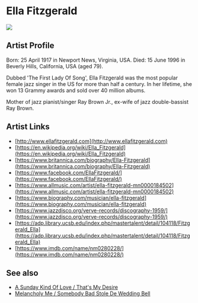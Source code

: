 # Ella Fitzgerald

![](../../asssets/artists/Ella_Fitzgerald.png)

## Artist Profile

Born: 25 April 1917 in Newport News, Virginia, USA. 
Died: 15 June 1996 in Beverly Hills, California, USA (aged 79). 

Dubbed 'The First Lady Of Song', Ella Fitzgerald was the most popular female jazz singer in the US for more than half a century. In her lifetime, she won 13 Grammy awards and sold over 40 million albums. 

Mother of jazz pianist/singer Ray Brown Jr., ex-wife of jazz double-bassist Ray Brown. 

## Artist Links

- [http://www.ellafitzgerald.com](http://www.ellafitzgerald.com)
- [https://en.wikipedia.org/wiki/Ella_Fitzgerald](https://en.wikipedia.org/wiki/Ella_Fitzgerald)
- [https://www.britannica.com/biography/Ella-Fitzgerald](https://www.britannica.com/biography/Ella-Fitzgerald)
- [https://www.facebook.com/EllaFitzgerald/](https://www.facebook.com/EllaFitzgerald/)
- [https://www.allmusic.com/artist/ella-fitzgerald-mn0000184502](https://www.allmusic.com/artist/ella-fitzgerald-mn0000184502)
- [https://www.biography.com/musician/ella-fitzgerald](https://www.biography.com/musician/ella-fitzgerald)
- [https://www.jazzdisco.org/verve-records/discography-1959/](https://www.jazzdisco.org/verve-records/discography-1959/)
- [https://adp.library.ucsb.edu/index.php/mastertalent/detail/104118/Fitzgerald_Ella](https://adp.library.ucsb.edu/index.php/mastertalent/detail/104118/Fitzgerald_Ella)
- [https://www.imdb.com/name/nm0280228/](https://www.imdb.com/name/nm0280228/)


## See also

- [A Sunday Kind Of Love / That's My Desire](Ella_Fitzgerald-A_Sunday_Kind_Of_Love_-_Thats_My_Desire.md)
- [Melancholy Me / Somebody Bad Stole De Wedding Bell](Ella_Fitzgerald-Melancholy_Me_-_Somebody_Bad_Stole_De_Wedding_Bell.md)
